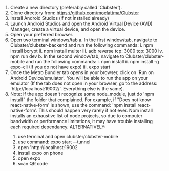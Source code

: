 1. Create a new directory (preferably called 'Clubster').
2. Clone directory from: https://github.com/moelattma/Clubster
3. Install Android Studios (if not installed already)
4. Launch Android Studios and open the Android Virtual Device (AVD) Manager,
   create a virtual device, and open the device.
5. Open your preferred browser.
6. Open two terminal windows/tab
	a. In the first window/tab, navigate to Clubster/clubster-backend
	   and run the following commands:
	       i.   npm install bcrypt
	       ii.  npm install multer
	       iii. adb reverse tcp: 3000 tcp: 3000
	       iv.  npm run dev
	b. In the second window/tab, navigate to Clubster/clubster-mobile
	   and run the following commands:
	       i.   npm install
	       ii.  npm install -g expo-cli (If you do not have expo)
	       iii. expo start
7. Once the Metro Bundler tab opens in your browser, click on 'Run on Android
   Device/emulator'. You will be able to run the app on your emulator (If the
   tab does not open in your browser, go to the address: 
   'http://localhost:19002/'. Everything else is the same).
8. Note: If the app doesn't recognize some node_module, just do 'npm install 
   <module>' the folder that complained. For example, if "Does not know 
   react-native-form' is shown, use the command: 
   'npm install react-native-form'. This should happen very rarely if not ever.
   Npm install installs an exhaustive list of node projects, so due to 
   computer bandwidth or performance limitations, it may have trouble
   installing each required dependancy.
ALTERNATIVELY:
	1. use terminal and open clubster/clubster-mobile
	2. use command: expo start --tunnel
	3. open 'http://localhost:19002
	4. install expo on phone
	5. open expo
	6. scan QR code
